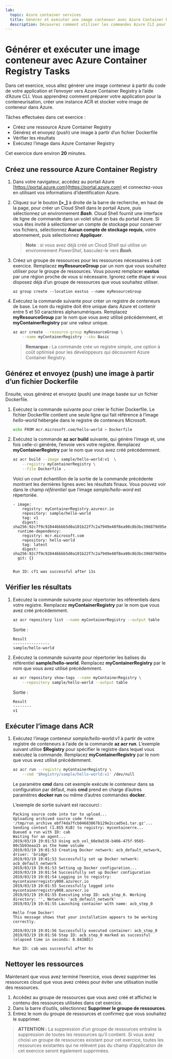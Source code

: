 ```yaml
---
lab:
  topic: Azure container services
  title: Générer et exécuter une image conteneur avec Azure Container Registry Tasks
  description: Découvrez comment utiliser les commandes Azure CLI pour générer et exécuter des images conteneur avec Azure Container Registry Tasks.
---
```


# Générer et exécuter une image conteneur avec Azure Container Registry Tasks

Dans cet exercice, vous allez générer une image conteneur à partir du code de votre application et l’envoyer vers Azure Container Registry à l’aide d’Azure CLI. Vous apprendrez comment préparer votre application pour la conteneurisation, créer une instance ACR et stocker votre image de conteneur dans Azure.

Tâches effectuées dans cet exercice :

* Créez une ressource Azure Container Registry
* Générez et envoyez (push) une image à partir d’un fichier Dockerfile
* Vérifier les résultats
* Exécutez l’image dans Azure Container Registry

Cet exercice dure environ **20** minutes.

## Créez une ressource Azure Container Registry

1. Dans votre navigateur, accédez au portail Azure [https://portal.azure.com](https://portal.azure.com) et connectez-vous en utilisant vos informations d’identification Azure.

1. Cliquez sur le bouton **[\>_]** à droite de la barre de recherche, en haut de la page, pour créer un Cloud Shell dans le portail Azure, puis sélectionnez un environnement ***Bash***. Cloud Shell fournit une interface de ligne de commande dans un volet situé en bas du portail Azure. Si vous êtes invité à sélectionner un compte de stockage pour conserver vos fichiers, sélectionnez **Aucun compte de stockage requis**, votre abonnement, puis sélectionnez **Appliquer**.

    > **Note** : si vous avez déjà créé un Cloud Shell qui utilise un environnement *PowerShel*, basculez-le vers ***Bash***.

1. Créez un groupe de ressources pour les ressources nécessaires à cet exercice. Remplacez **myResourceGroup** par un nom que vous souhaitez utiliser pour le groupe de ressources. Vous pouvez remplacer **eastus** par une région proche de vous si nécessaire. Ignorez cette étape si vous disposez déjà d’un groupe de ressources que vous souhaitez utiliser.

    ```
    az group create --location eastus --name myResourceGroup
    ```

1. Exécutez la commande suivante pour créer un registre de conteneurs de base. Le nom du registre doit être unique dans Azure et contenir entre 5 et 50 caractères alphanumériques. Remplacez **myResourceGroup** par le nom que vous avez utilisé précédemment, et **myContainerRegistry** par une valeur unique.

    ```bash
    az acr create --resource-group myResourceGroup \
        --name myContainerRegistry --sku Basic
    ```

    > **Remarque :** La commande crée un registre *simple*, une option à coût optimisé pour les développeurs qui découvrent Azure Container Registry.

## Générez et envoyez (push) une image à partir d’un fichier Dockerfile

Ensuite, vous générez et envoyez (push) une image basée sur un fichier Dockerfile.

1. Exécutez la commande suivante pour créer le fichier Dockerfile. Le fichier Dockerfile contient une seule ligne qui fait référence à l’image *hello-world* hébergée dans le registre de conteneurs Microsoft.

    ```bash
    echo FROM mcr.microsoft.com/hello-world > Dockerfile
    ```

1. Exécutez la commande **az acr build** suivante, qui génère l’image et, une fois celle-ci générée, l’envoie vers votre registre. Remplacez **myContainerRegistry** par le nom que vous avez créé précédemment.

    ```bash
    az acr build --image sample/hello-world:v1  \
        --registry myContainerRegistry \
        --file Dockerfile .
    ```

    Voici un court échantillon de la sortie de la commande précédente montrant les dernières lignes avec les résultats finaux. Vous pouvez voir dans le champ *référentiel* que l’image *sample/hello-word* est répertoriée.

    ```
    - image:
        registry: myContainerRegistry.azurecr.io
        repository: sample/hello-world
        tag: v1
        digest: sha256:92c7f9c92844bbbb5d0a101b22f7c2a7949e40f8ea90c8b3bc396879d95e899a
      runtime-dependency:
        registry: mcr.microsoft.com
        repository: hello-world
        tag: latest
        digest: sha256:92c7f9c92844bbbb5d0a101b22f7c2a7949e40f8ea90c8b3bc396879d95e899a
      git: {}
    
    
    Run ID: cf1 was successful after 11s
    ```

## Vérifier les résultats

1. Exécutez la commande suivante pour répertorier les référentiels dans votre registre. Remplacez **myContainerRegistry** par le nom que vous avez créé précédemment.

    ```bash
    az acr repository list --name myContainerRegistry --output table
    ```

    Sortie :

    ```
    Result
    ----------------
    sample/hello-world
    ```

1. Exécutez la commande suivante pour répertorier les balises du référentiel **sample/hello-world**. Remplacez **myContainerRegistry** par le nom que vous avez utilisé précédemment.

    ```bash
    az acr repository show-tags --name myContainerRegistry \
        --repository sample/hello-world --output table
    ```

    Sortie :

    ```
    Result
    --------
    v1
    ```

## Exécuter l’image dans ACR

1. Exécutez l’image conteneur *sample/hello-world:v1* à partir de votre registre de conteneurs à l’aide de la commande **az acr run**. L’exemple suivant utilise **$Registry** pour spécifier le registre dans lequel vous exécutez la commande. Remplacez **myContainerRegistry** par le nom que vous avez utilisé précédemment.

    ```bash
    az acr run --registry myContainerRegistry \
        --cmd '$Registry/sample/hello-world:v1' /dev/null
    ```

    Le paramètre **cmd** dans cet exemple exécute le conteneur dans sa configuration par défaut, mais **cmd** prend en charge d’autres paramètres **docker run** ou même d’autres commandes **docker**. 

    L’exemple de sortie suivant est raccourci :

    ```
    Packing source code into tar to upload...
    Uploading archived source code from '/tmp/run_archive_ebf74da7fcb04683867b129e2ccad5e1.tar.gz'...
    Sending context (1.855 KiB) to registry: mycontainerre...
    Queued a run with ID: cab
    Waiting for an agent...
    2019/03/19 19:01:53 Using acb_vol_60e9a538-b466-475f-9565-80c5b93eaa15 as the home volume
    2019/03/19 19:01:53 Creating Docker network: acb_default_network, driver: 'bridge'
    2019/03/19 19:01:53 Successfully set up Docker network: acb_default_network
    2019/03/19 19:01:53 Setting up Docker configuration...
    2019/03/19 19:01:54 Successfully set up Docker configuration
    2019/03/19 19:01:54 Logging in to registry: mycontainerregistry008.azurecr.io
    2019/03/19 19:01:55 Successfully logged into mycontainerregistry008.azurecr.io
    2019/03/19 19:01:55 Executing step ID: acb_step_0. Working directory: '', Network: 'acb_default_network'
    2019/03/19 19:01:55 Launching container with name: acb_step_0
    
    Hello from Docker!
    This message shows that your installation appears to be working correctly.
    
    2019/03/19 19:01:56 Successfully executed container: acb_step_0
    2019/03/19 19:01:56 Step ID: acb_step_0 marked as successful (elapsed time in seconds: 0.843801)
    
    Run ID: cab was successful after 6s
    ```

## Nettoyer les ressources

Maintenant que vous avez terminé l’exercice, vous devez supprimer les ressources cloud que vous avez créées pour éviter une utilisation inutile des ressources.

1. Accédez au groupe de ressources que vous avez créé et affichez le contenu des ressources utilisées dans cet exercice.
1. Dans la barre d’outils, sélectionnez **Supprimer le groupe de ressources**.
1. Entrez le nom du groupe de ressources et confirmez que vous souhaitez le supprimer.

> **ATTENTION :** La suppression d’un groupe de ressources entraîne la suppression de toutes les ressources qu’il contient. Si vous avez choisi un groupe de ressources existant pour cet exercice, toutes les ressources existantes qui ne relèvent pas du champ d’application de cet exercice seront également supprimées.
